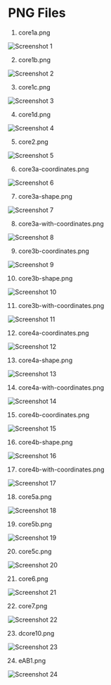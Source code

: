 # PNG Files

1. core1a.png

![Screenshot 1](screenshots/core1a.png)

2. core1b.png

![Screenshot 2](screenshots/core1b.png)

3. core1c.png

![Screenshot 3](screenshots/core1c.png)

4. core1d.png

![Screenshot 4](screenshots/core1d.png)

5. core2.png

![Screenshot 5](screenshots/core2.png)

6. core3a-coordinates.png

![Screenshot 6](screenshots/core3a-coordinates.png)

7. core3a-shape.png

![Screenshot 7](screenshots/core3a-shape.png)

8. core3a-with-coordinates.png

![Screenshot 8](screenshots/core3a-with-coordinates.png)

9. core3b-coordinates.png

![Screenshot 9](screenshots/core3b-coordinates.png)

10. core3b-shape.png

![Screenshot 10](screenshots/core3b-shape.png)

11. core3b-with-coordinates.png

![Screenshot 11](screenshots/core3b-with-coordinates.png)

12. core4a-coordinates.png

![Screenshot 12](screenshots/core4a-coordinates.png)

13. core4a-shape.png

![Screenshot 13](screenshots/core4a-shape.png)

14. core4a-with-coordinates.png

![Screenshot 14](screenshots/core4a-with-coordinates.png)

15. core4b-coordinates.png

![Screenshot 15](screenshots/core4b-coordinates.png)

16. core4b-shape.png

![Screenshot 16](screenshots/core4b-shape.png)

17. core4b-with-coordinates.png

![Screenshot 17](screenshots/core4b-with-coordinates.png)

18. core5a.png

![Screenshot 18](screenshots/core5a.png)

19. core5b.png

![Screenshot 19](screenshots/core5b.png)

20. core5c.png

![Screenshot 20](screenshots/core5c.png)

21. core6.png

![Screenshot 21](screenshots/core6.png)

22. core7.png

![Screenshot 22](screenshots/core7.png)

23. dcore10.png

![Screenshot 23](screenshots/dcore10.png)

24. eAB1.png

![Screenshot 24](screenshots/eAB1.png)

